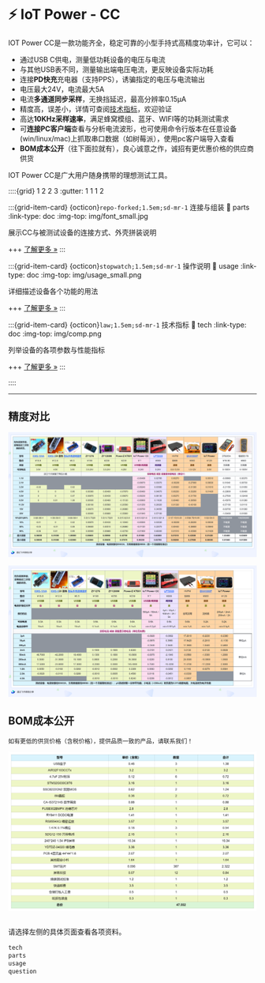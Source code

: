 # ⚡ IoT Power - CC

IOT Power CC是一款功能齐全，稳定可靠的小型手持式高精度功率计，它可以：

- 通过USB C供电，测量低功耗设备的电压与电流
- 与其他USB表不同，测量输出端电压电流，更反映设备实际功耗
- 连接**PD快充**充电器（支持PPS），诱骗指定的电压与电流输出
- 电压最大24V，电流最大5A
- 电流**多通道同步采样**，无换挡延迟，最高分辨率0.15μA
- 精度高，误差小，详情可查阅[技术指标](https://wiki.luatos.com/iotpower/cc/tech.html)，欢迎验证
- 高达**10KHz采样速率**，满足蜂窝模组、蓝牙、WIFI等的功耗测试需求
- 可**连接PC客户端**查看与分析电流波形，也可使用命令行版本在任意设备(win/linux/mac)上抓取串口数据（如树莓派），使用pc客户端导入查看
- **BOM成本公开**（往下面拉就有），良心诚意之作，诚招有更优惠价格的供应商供货

IOT Power CC是广大用户随身携带的理想测试工具。

::::{grid} 1 2 2 3
:gutter: 1 1 1 2

:::{grid-item-card} {octicon}`repo-forked;1.5em;sd-mr-1` 连接与组装
:link: parts
:link-type: doc
:img-top: img/font_small.jpg

展示CC与被测试设备的连接方式、外壳拼装说明

+++
[了解更多 »](parts)
:::

:::{grid-item-card} {octicon}`stopwatch;1.5em;sd-mr-1` 操作说明
:link: usage
:link-type: doc
:img-top: img/usage_small.png

详细描述设备各个功能的用法

+++
[了解更多 »](usage)
:::

:::{grid-item-card} {octicon}`law;1.5em;sd-mr-1` 技术指标
:link: tech
:link-type: doc
:img-top: img/comp.png

列举设备的各项参数与性能指标

+++
[了解更多 »](tech)
:::

::::

---

## 精度对比

![vtest](img/vtest.png)

![ctest](img/ctest.png)

## BOM成本公开

```{note}
如有更低的供货价格（含税价格），提供品质一致的产品，请联系我们！
```

![cost](img/cost.png)

```{rubric} 更多资料
```

请选择左侧的具体页面查看各项资料。

```{toctree}
tech
parts
usage
question
```
